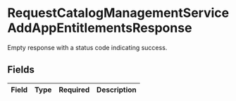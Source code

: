 # RequestCatalogManagementServiceAddAppEntitlementsResponse

 Empty response with a status code indicating success.



## Fields

| Field       | Type        | Required    | Description |
| ----------- | ----------- | ----------- | ----------- |